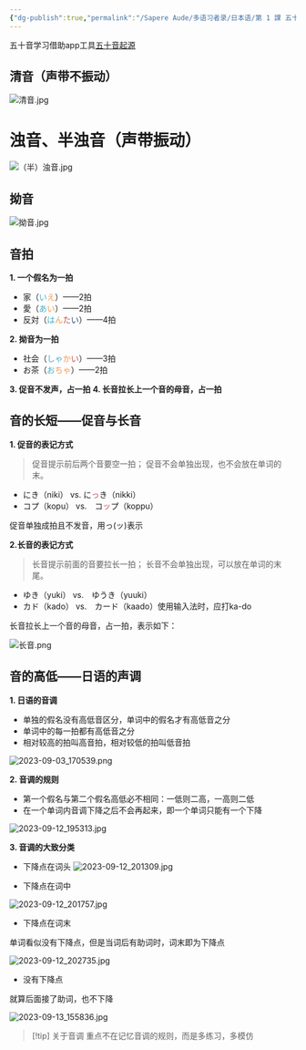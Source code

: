 ```yaml
---
{"dg-publish":true,"permalink":"/Sapere Aude/多语习者录/日本语/第 1 課 五十音/","dgPassFrontmatter":true}
---
```



五十音学习借助app工具[五十音起源](https://play.google.com/store/apps/details?id=com.kevinzhow.kanaoriginlite&hl=zh&gl=US)

## 清音（声带不振动）
![清音.jpg](/img/user/TARDIS/Assets/2023/%E6%B8%85%E9%9F%B3.jpg)

# 浊音、半浊音（声带振动）
![（半）浊音.jpg](/img/user/TARDIS/Assets/2023/%EF%BC%88%E5%8D%8A%EF%BC%89%E6%B5%8A%E9%9F%B3.jpg)

## 拗音
![拗音.jpg](/img/user/TARDIS/Assets/2023/%E6%8B%97%E9%9F%B3.jpg)


## 音拍

**1. 一个假名为一拍**
- 家（<font color="#4bacc6">い</font><font color="#f79646">え</font>）——2拍
- 愛（<font color="#4bacc6">あ</font><font color="#f79646">い</font>）——2拍
- 反対（<font color="#4bacc6">は</font><font color="#f79646">ん</font><font color="#c0504d">た</font><font color="#1f497d">い</font>）——4拍

**2. 拗音为一拍**
- 社会（<font color="#4bacc6">しゃ</font><font color="#f79646">か</font><font color="#c0504d">い</font>）——3拍
- お茶（<font color="#4bacc6">お</font><font color="#f79646">ちゃ</font>）——2拍

**3. 促音不发声，占一拍**
**4. 长音拉长上一个音的母音，占一拍**

## 音的长短——促音与长音

**1. 促音的表记方式**
> 促音提示前后两个音要空一拍；
> 促音不会单独出现，也不会放在单词的末。

- にき（niki） vs. に<font color="#c0504d">っ</font>き（nikki）
- コプ（kopu） vs.　コ<font color="#c0504d">ッ</font>プ（koppu）

促音单独成拍且不发音，用っ(ッ)表示


**2.长音的表记方式** 
> 长音提示前面的音要拉长一拍；
> 长音不会单独出现，可以放在单词的末尾。

- ゆき（yuki） vs.　ゆうき（yuuki）
- カド（kado） vs.　カード（kaado）使用输入法时，应打ka-do

长音拉长上一个音的母音，占一拍，表示如下：

![长音.png](/img/user/TARDIS/Assets/2023/%E9%95%BF%E9%9F%B3.png)

## 音的高低——日语的声调

**1. 日语的音调**
- 单独的假名没有高低音区分，单词中的假名才有高低音之分
- 单词中的每一拍都有高低音之分
- 相对较高的拍叫高音拍，相对较低的拍叫低音拍

![2023-09-03_170539.png](/img/user/TARDIS/Assets/2023/2023-09-03_170539.png)

**2. 音调的规则**
- 第一个假名与第二个假名高低必不相同：一低则二高，一高则二低
- 在一个单词内音调下降之后不会再起来，即一个单词只能有一个下降

![2023-09-12_195313.jpg](/img/user/TARDIS/Assets/2023/2023-09-12_195313.jpg)

**3. 音调的大致分类**

- 下降点在词头
![2023-09-12_201309.jpg](/img/user/TARDIS/Assets/2023/2023-09-12_201309.jpg)

- 下降点在词中

![2023-09-12_201757.jpg](/img/user/TARDIS/Assets/2023/2023-09-12_201757.jpg)

- 下降点在词末

单词看似没有下降点，但是当词后有助词时，词末即为下降点

![2023-09-12_202735.jpg](/img/user/TARDIS/Assets/2023/2023-09-12_202735.jpg)

- 没有下降点

就算后面接了助词，也不下降

![2023-09-13_155836.jpg](/img/user/TARDIS/Assets/2023/2023-09-13_155836.jpg)

>[!tip] 关于音调
> 重点不在记忆音调的规则，而是多练习，多模仿